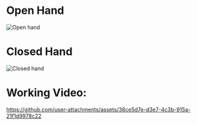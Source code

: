 # Open Hand
![Open hand](https://github.com/user-attachments/assets/cf0e87c5-916c-4f44-92bf-a003aa8226dc)

# Closed Hand
![Closed hand](https://github.com/user-attachments/assets/2d3adf61-b241-42aa-8cf0-a39ef7b361ef)

# Working Video:
https://github.com/user-attachments/assets/38ce5d7e-d3e7-4c3b-915a-21f1d9978c22


